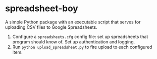 # spreadsheet-boy
A simple Python package with an executable script that serves for uploading CSV files
to Google Spreadsheets.

1) Configure a `spreadsheets.cfg` config file: set up spreadsheets that program should know of.
   Set up authentication and logging.
2) Run `python upload_spreadsheet.py` to fire upload to each configured item.